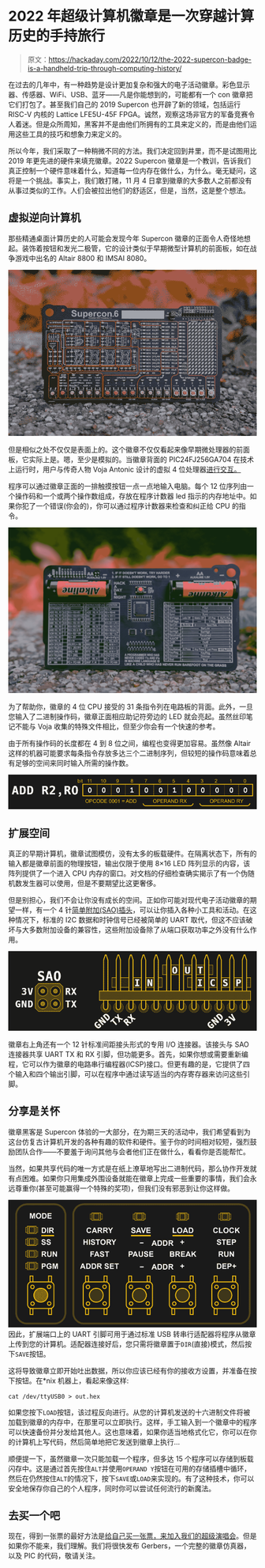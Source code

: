 # 2022 年超级计算机徽章是一次穿越计算历史的手持旅行

> 原文：<https://hackaday.com/2022/10/12/the-2022-supercon-badge-is-a-handheld-trip-through-computing-history/>

在过去的几年中，有一种趋势是设计更加复杂和强大的电子活动徽章。彩色显示器、传感器、WiFi、USB、蓝牙——凡是你能想到的，可能都有一个 con 徽章把它们打包了。甚至我们自己的 2019 Supercon 也开辟了新的领域，包括运行 RISC-V 内核的 Lattice LFE5U-45F FPGA。诚然，观察这场非官方的军备竞赛令人着迷。但是众所周知，黑客并不是由他们所拥有的工具来定义的，而是由他们运用这些工具的技巧和想象力来定义的。

所以今年，我们采取了一种稍微不同的方法。我们决定回到井里，而不是试图用比 2019 年更先进的硬件来填充徽章。2022 Supercon 徽章是一个教训，告诉我们真正控制一个硬件意味着什么，知道每一位内存在做什么，为什么。毫无疑问，这将是一个挑战。事实上，我们敢打赌，11 月 4 日拿到徽章的大多数人之前都没有从事过类似的工作。人们会被拉出他们的舒适区，但是，当然，这是整个想法。

## 虚拟逆向计算机

那些精通桌面计算历史的人可能会发现今年 Supercon 徽章的正面令人奇怪地想起。装饰着按钮和发光二极管，它的设计类似于早期微型计算机的前面板，如在战争游戏中出名的 Altair 8800 和 IMSAI 8080。

[![](img/e034f3dd0648fe8b4bee3d3b7cef52eb.png)](https://hackaday.com/wp-content/uploads/2022/10/DSCF3242.jpg)

但是相似之处不仅仅是表面上的。这个徽章不仅仅看起来像早期微处理器的前面板，它实际上是。嗯，至少是模拟的。当徽章背面的 PIC24FJ256GA704 在技术上运行时，用户与传奇人物 Voja Antonic 设计的虚拟 4 位处理器[进行交互。](https://hackaday.io/project/182568-badge-for-2020-supercon-years-of-lockdown)

程序可以通过徽章正面的一排触摸按钮一点一点地输入电脑。每个 12 位序列由一个操作码和一个或两个操作数组成，存放在程序计数器 led 指示的内存地址中。如果你犯了一个错误(你会的)，你可以通过程序计数器来检查和纠正给 CPU 的指令。

[![](img/1a6f9acddfd333d5a2f511be6dfdc761.png)](https://hackaday.com/wp-content/uploads/2022/10/DSCF3244.jpg)

为了帮助你，徽章的 4 位 CPU 接受的 31 条指令列在电路板的背面。此外，一旦您输入了二进制操作码，徽章正面相应助记符旁边的 LED 就会亮起。虽然丝印笔记不能与 Voja 收集的特殊文件相比，但至少你会有一个快速的参考。

由于所有操作码的长度都在 4 到 8 位之间，编程也变得更加容易。虽然像 Altair 这样的机器可能要求每条指令存放多达三个二进制序列，但较短的操作码意味着总有足够的空间来同时输入所需的操作数。

[![](img/60f1c060998c9089ee0b758481242c4b.png)](https://hackaday.com/wp-content/uploads/2022/10/badge22_full_instruction.png)

## 扩展空间

真正的早期计算机，徽章试图模仿，没有太多的板载硬件。在隔离状态下，所有的输入都是徽章前面的物理按钮，输出仅限于使用 8×16 LED 阵列显示的内容，该阵列提供了一个进入 CPU 内存的窗口。对文档的仔细检查确实揭示了有一个伪随机数发生器可以使用，但是不要期望比这更奢侈。

但是别担心，我们不会让你没有成长的空间。正如你可能对现代电子活动徽章的期望一样，有一个 4 针[简单附加(SAO)插头](https://hackaday.io/project/175182-simple-add-ons-sao)，可以让你插入各种小工具和活动。在这种情况下，标准的 I2C 数据和时钟信号已经被简单的 UART 取代，但这不应该破坏与大多数附加设备的兼容性，这些附加设备除了从端口获取功率之外没有什么作用。

[![](img/813b9341fc7d8553201703711b16c9ba.png)](https://hackaday.com/wp-content/uploads/2022/10/badge22_expansion.png)

徽章右上角还有一个 12 针标准间距接头形式的专用 I/O 连接器。该接头与 SAO 连接器共享 UART TX 和 RX 引脚，但功能更多。首先，如果你想或需要重新编程，它可以作为徽章的电路串行编程器(ICSP)接口。但更有趣的是，它提供了四个输入和四个输出引脚，可以在程序中通过读写适当的内存寄存器来访问这些引脚。

## 分享是关怀

徽章黑客是 Supercon 体验的一大部分，在为期三天的活动中，我们希望看到为这台仿复古计算机开发的各种有趣的软件和硬件。鉴于你的时间相对较短，强烈鼓励团队合作——不要羞于询问其他与会者他们正在做什么，看看你是否能帮忙。

当然，如果共享代码的唯一方式是在纸上潦草地写出二进制代码，那么协作开发就有点困难。如果你只用集成外围设备就能在徽章上完成一些重要的事情，我们会永远尊重你(甚至可能赢得一个特殊的奖项)，但我们没有邪恶到让你这样做。

[![](img/465831936d9467fab066cfad6ac272f7.png)](https://hackaday.com/wp-content/uploads/2022/10/badge22_saveload.png) 因此，扩展端口上的 UART 引脚可用于通过标准 USB 转串行适配器将程序从徽章上传到您的计算机。适配器连接好后，您只需将徽章置于`DIR`(直接)模式，然后按下`SAVE`按钮。

这将导致徽章立即开始吐出数据，所以你应该已经有你的接收方设置，并准备在按下按钮。在*nix 机器上，看起来像这样:

```
cat /dev/ttyUSB0 > out.hex
```

如果您按下`LOAD`按钮，该过程反向进行。从您的计算机发送的十六进制文件将被加载到徽章的内存中，在那里可以立即执行。这样，手工输入到一个徽章中的程序可以快速备份并分发给其他人。这也意味着，如果你适当地格式化它，你可以在你的计算机上写代码，然后简单地把它发送到徽章上执行…

顺便提一下，虽然徽章一次只能加载一个程序，但多达 15 个程序可以存储到板载闪存中。这是通过首先按住`ALT`并使用`OPERAND Y`按钮在可用的存储插槽中循环，然后在仍然按住`ALT`的情况下，按下`SAVE`或`LOAD`来实现的。有了这种技术，你可以安全地保存你自己的个人程序，同时你可以尝试任何流行的新魔法。

## 去买一个吧

现在，得到一张票的最好方法是[给自己买一张票，来加入我们的超级演唱会](https://www.eventbrite.com/e/2022-hackaday-superconference-tickets-402410268947)。但是如果你不能来，我们理解。我们将很快发布 Gerbers，一个完整的徽章仿真器，以及 PIC 的代码，敬请关注。